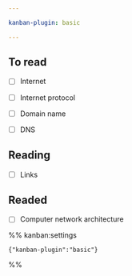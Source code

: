 ```yaml
---

kanban-plugin: basic

---
```


## To read

- [ ] Internet
- [ ] Internet protocol
- [ ] Domain name
- [ ] DNS


## Reading

- [ ] Links


## Readed

- [ ] Computer network architecture




%% kanban:settings
```
{"kanban-plugin":"basic"}
```
%%